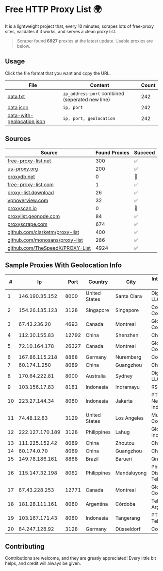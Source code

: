 
# Free HTTP Proxy List 🌍

It is a lightweight project that, every 10 minutes, scrapes lots of free-proxy sites, validates if it works, and serves a clean proxy list.


> Scraper found **6927** proxies at the latest update. Usable proxies are below.

## Usage

Click the file format that you want and copy the URL.


|File|Content|Count|
|----|-------|-----|
|[data.txt](https://raw.githubusercontent.com/themiralay/Proxy-List-World/master/data.txt)|`ip_address:port` combined (seperated new line)|242|
|[data.json](https://raw.githubusercontent.com/themiralay/Proxy-List-World/master/data.json)|`ip, port`|242|
|[data-with-geolocation.json](https://raw.githubusercontent.com/themiralay/Proxy-List-World/master/data-with-geolocation.json)|`ip, port, geolocation`|242|

## Sources

|Source|Found Proxies|Succeed|
|------|-------------|-------|
|[free-proxy-list.net](https://free-proxy-list.net)|300|✅|
|[us-proxy.org](https://www.us-proxy.org)|200|✅|
|[proxydb.net](http://proxydb.net)|0|🚫|
|[free-proxy-list.com](https://free-proxy-list.com/?page=&port=&type%5B%5D=http&type%5B%5D=https&up_time=0&search=Search)|1|✅|
|[proxy-list.download](https://www.proxy-list.download/HTTP)|26|✅|
|[vpnoverview.com](https://vpnoverview.com/privacy/anonymous-browsing/free-proxy-servers)|32|✅|
|[proxyscan.io](https://www.proxyscan.io)|0|🚫|
|[proxylist.geonode.com](https://proxylist.geonode.com/api/proxy-list?limit=300&page=1&sort_by=lastChecked&sort_type=desc&protocols=http,https)|84|✅|
|[proxyscrape.com](https://api.proxyscrape.com/v2/?request=displayproxies&protocol=http&timeout=10000&country=all&ssl=all&anonymity=all)|674|✅|
|[github.com/clarketm/proxy-list](https://raw.githubusercontent.com/clarketm/proxy-list/master/proxy-list-raw.txt)|400|✅|
|[github.com/monosans/proxy-list](https://raw.githubusercontent.com/monosans/proxy-list/main/proxies/http.txt)|286|✅|
|[github.com/TheSpeedX/PROXY-List](https://raw.githubusercontent.com/TheSpeedX/PROXY-List/master/http.txt)|4924|✅|


## Sample Proxies With Geolocation Info

|#|Ip|Port|Country|City|Internet Service Provider|
|-|--|----|-------|----|-------------------------|
|1|146.190.35.152|8000|United States|Santa Clara|DigitalOcean, LLC|
|2|154.26.135.123|3128|Singapore|Singapore|Cogent Communications|
|3|67.43.236.20|4693|Canada|Montreal|GloboTech Communications|
|4|112.30.155.83|12792|China|Shenzhen|China Mobile|
|5|72.10.164.178|26327|Canada|Montreal|GloboTech Communications|
|6|167.86.115.218|8888|Germany|Nuremberg|Contabo GmbH|
|7|60.174.1.250|8089|China|Guangzhou|Chinanet|
|8|170.64.222.81|8000|Australia|Sydney|DigitalOcean, LLC|
|9|103.156.17.83|8181|Indonesia|Indramayu|RSTNET|
|10|223.27.144.34|8080|Indonesia|Jakarta|PT Cyber Network Indonesia|
|11|74.48.12.83|3129|United States|Los Angeles|Multacom Corporation|
|12|222.127.170.189|3128|Philippines|Lahug|Globe Telecom Inc.|
|13|111.225.152.42|8089|China|Zhoutou|China Telecom|
|14|60.174.0.70|8089|China|Guangzhou|Chinanet|
|15|149.78.186.161|8888|Brazil|Barueri|Qnax Ltda|
|16|115.147.32.198|8082|Philippines|Mandaluyong|Philippine Long Distance Telephone Co.|
|17|67.43.228.253|12771|Canada|Montreal|GloboTech Communications|
|18|181.28.111.161|8080|Argentina|Córdoba|Telecom Argentina S.A|
|19|103.167.171.43|8080|Indonesia|Tangerang|PT Rajeg Media Telekomunikasi|
|20|84.247.128.92|3128|Germany|Düsseldorf|Contabo GmbH|



## Contributing

Contributions are welcome, and they are greatly appreciated! Every
little bit helps, and credit will always be given.

